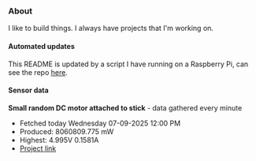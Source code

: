 ### About
I like to build things. I always have projects that I'm working on.

#### Automated updates
This README is updated by a script I have running on a Raspberry Pi, can see the repo [here](https://github.com/jdc-cunningham/raspi-git-repo-updater).

#### Sensor data


**Small random DC motor attached to stick** - data gathered every minute
- Fetched today Wednesday 07-09-2025 12:00 PM
- Produced: 8060809.775 mW
- Highest: 4.995V 0.1581A
- [Project link](https://github.com/jdc-cunningham/turbine-raspi)